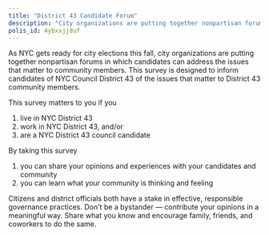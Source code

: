```yaml
---
title: "District 43 Candidate Forum"
description: "City organizations are putting together nonpartisan forums in which candidates can address the issues that matter to community members. This survey is designed to inform candidates of NYC Council District 43 of the issues that matter to District 43 community members."
polis_id: 4ybxxjj8uf
---
```


As NYC gets ready for city elections this fall, city organizations are putting together nonpartisan forums in which candidates can address the issues that matter to community members. This survey is designed to inform candidates of NYC Council District 43 of the issues that matter to District 43 community members.

This survey matters to you if you 
1. live in NYC District 43 
2. work in NYC District 43, and/or
3. are a NYC District 43 council candidate 

By taking this survey 
1. you can share your opinions and experiences with your candidates and community 
2. you can learn what your community is thinking and feeling

Citizens and district officials both have a stake in effective, responsible governance practices. Don't be a bystander — contribute your opinions in a meaningful way. Share what you know and encourage family, friends, and coworkers to do the same.
